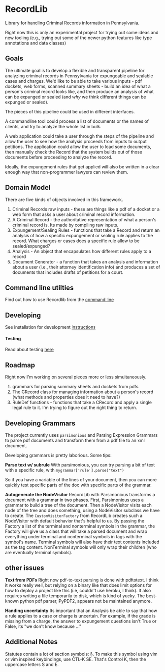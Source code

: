 # RecordLib

Library for handling Criminal Records information in Pennsylvania.

Right now this is only an experimental project for trying out some ideas and new tooling (e.g., trying out some of the newer python features like type annotations and data classes)




## Goals

The ultimate goal is to develop a flexible and transparent pipeline for analyzing criminal records in Pennsylvania for expungeable and sealable cases and charges. We'd like to be able to take various inputs - pdf dockets, web forms, scanned summary sheets - build an idea of what a person's criminal record looks like, and then produce an analysis of what can be expunged or sealed (and _why_ we think different things can be expunged or sealed).


The pieces of this pipeline could be used in different interfaces.

A commandline tool could process a list of documents or the names of clients, and try to analyze the whole list in bulk.

A web application could take a user through the steps of the pipeline and allow the user to see how the analysis proceeds from inputs to output petitions. The application could allow the user to load some documents, then manually check the Record that the system builds out of those documents before proceeding to analyze the record.

Ideally, the expungement rules that get applied will also be written in a clear enough way that non-programmer lawyers can review them.

## Domain Model

There are five kinds of objects involved in this framework.


1. Criminal Records raw inputs - these are things like a pdf of a docket or a web form that asks a user about criminal record information.
2. A Criminal Record - the authoritative representation of what a person's criminal record is. Its made by compiling raw inputs.
3. Expungement/Sealing Rules - functions that take a Record and return an analysis of how a specific expungement or sealing rule applies to the record. What charges or cases does a specific rule allow to be sealed/expunged?
4. Analysis - An object that encapsulates how different rules apply to a record
5. Document Generator - a function that takes an analysis and information about a user (i.e., their attorney identification info) and produces a set of documents that includes drafts of petitions for a court.


## Command line utilties

Find out how to use Recordlib from the [command line](/docs/pages/cli.rst)


## Developing

See installation for development [instructions](/docs/pages/developing.rst)

#### Testing

Read about testing [here](/docs/pages/testing.rst)


## Roadmap

Right now I'm working on several pieces more or less simultaneously.

1. grammars for parsing summary sheets and dockets from pdfs
2. The CRecord class for managing information about a person's record (what methods and properties does it need to have?)
3. RuleDef functions - functions that take a CRecord and apply a single legal rule to it. I'm trying to figure out the right thing to return.


## Developing Grammars

The project currently uses `parsimonious` and Parsing Expression Grammars to parse pdf documents and transform them from a pdf file to an xml document.

Developing grammars is pretty laborious. Some tips:

**Parse text w/ subrule** With parsimonious, you can try parsing a bit of text with a specific rule, with `mygrammar['rule'].parse("text")`

So if you have a variable of the lines of your document, then you can more quickly test specific parts of the doc with specific parts of the grammar.

**Autogenerate the NodeVisitor** RecordLib with Parsimonious transforms a document with a grammar in two phases. First, Parsimonious uses a grammar to build a tree of the document. Then a NodeVisitor visits each node of the tree and does something, using a NodeVisitor subclass we have to create. The `CustomVisitorFactory` from RecordLib creates such a NodeVisitor with default behavior that's helpful to us. By passing the Factory a list of the terminal and nonterminal symbols in the grammar, the Factory will give us a class that will take a parsed document and wrap everything under terminal and nonterminal symbols in tags with the symbol's name. Terminal symbols will also have their text contents included as the tag content. NonTerminal symbols will only wrap their children (who are eventually terminal symbols).

## other issues

**Text from PDFs**
Right now pdf-to-text parsing is done with pdftotext. I think it works really well, but relying on a binary like that does limit options for how to deploy a project like this (i.e, couldn't use heroku, I think). It also requires writing a file temporarily to disk, which is kind of yucky. The best-known python pdf parser, PyPDF2, appears not be maintained anymore.

**Handing uncertainty**
Its important that an Analysis be able to say that how a rule applies to a case or charge is uncertain. For example, if the grade is missing from a charge, the answer to expungement questions isn't True or False, its "we don't know because ..."  

## Additional Notes

Statutes contain a lot of section symbols: §. To make this symbol using vim or vim inspired keybindings, use CTL-K SE. That's Control K, then the uppercase letters S and E.